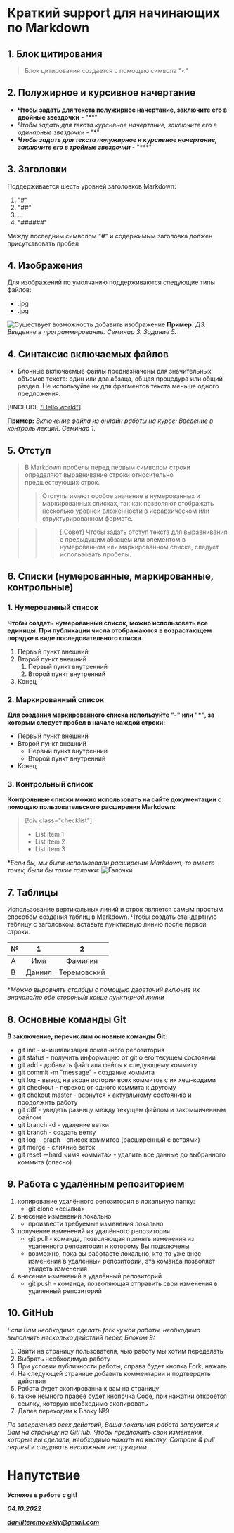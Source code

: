 # __Краткий support для начинающих по Markdown__
## 1. Блок цитирования
> Блок цитирования создается с помощью символа "<"
## 2. Полужирное и курсивное начертание
- **Чтобы задать для текста полужирное начертание, заключите его в двойные звездочки** - "**"
- *Чтобы задать для текста курсивное начертание, заключите его в одинарные звездочки* - "*"
- ***Чтобы задать для текста полужирное и курсивное начертание, заключите его в тройные звездочки*** - "***"
## 3. Заголовки
Поддерживается шесть уровней заголовков Markdown:

1. "#"
2. "##"
3. ...
6. "######"

Между последним символом "#" и содержимым заголовка должен присутствовать пробел

## 4. Изображения
Для изображений по умолчанию поддерживаются следующие типы файлов:

- .jpg
- .jpg

![Существует возможность добавить изображение](./dz_sem_3_zad_5.jpg)
**Пример:** *ДЗ. Введение в программирование. Семинар 3. Задание 5.*


## 4. Синтаксис включаемых файлов

- Блочные включаемые файлы предназначены для значительных объемов текста: один или два абзаца, общая процедура или общий раздел. Не используйте их для фрагментов текста меньше одного предложения.

[!INCLUDE ["Hello world"](Hello%20world.md)]

**Пример:** *Включение файла из онлайн работы на курсе: Введение в контроль лекций. Семинар 1.*

## 5. Отступ

> В Markdown пробелы перед первым символом строки определяют выравнивание строки относительно предшествующих строк.
 >>Отступы имеют особое значение в нумерованных и маркированных списках, так как позволяют отображать несколько уровней вложенности в иерархическом или структурированном формате.

>>>[!Совет] 
Чтобы задать отступ текста для выравнивания с предыдущим абзацем или элементом в нумерованном или маркированном списке, следует использовать пробелы.

## 6. Списки (нумерованные, маркированные, контрольные)

### 1. Нумерованный список

**Чтобы создать нумерованный список, можно использовать все единицы. При публикации числа отображаются в возрастающем порядке в виде последовательного списка.**

1. Первый пункт внешний
1. Второй пункт внешний
   1. Первый пункт внутренний
   1. Второй пункт внутренний
1. Конец

### 2. Маркированный список

__Для создания маркированного списка используйте "-" или "*", за которым следует пробел в начале каждой строки:__

- Первый пункт внешний
- Второй пункт внешний
   - Первый пункт внутренний
   - Второй пункт внутренний
- Конец

### 3. Контрольный список

__Контрольные списки можно использовать на сайте документации с помощью пользовательского расширения Markdown:__

> [!div class="checklist"]
> * List item 1
> * List item 2
> * List item 3

**Если бы, мы были использовали расширение Markdown, то вместо точек, были бы такие галочки:*
![Галочки](./checklist.jpg)

## 7. Таблицы

Использование вертикальных линий и строк является самым простым способом создания таблиц в Markdown. Чтобы создать стандартную таблицу с заголовком, вставьте пунктирную линию после первой строки.

|№  |1   |2|
|:----------|:-----------:|:------------:|
|A     |Имя      |Фамилия        |
|B|Даниил   |Теремовский|

**Можно выровнять столбцы с помощью двоеточий включив их вначало/по обе стороны/в конце пунктирной линии*

## 8. Основные команды Git

__В заключение, перечислим основные команды Git:__

- git init - инициализация локального репозитория
- git status - получить информацию от git о его текущем состоянии
- git add - добавить файл или файлы к следующему коммиту
- git commit -m "message" - создание коммита
- git log - вывод на экран истории всех коммитов с их хеш-кодами
- git checkout - переход от одного коммита к другому
- git chekout master - вернутся к актуальному состоянию и продолжить работу
- git diff - увидеть разницу между текущем файлом и закоммиченным файлом
- git branch -d - удаление ветки
- git branch - создать ветку
- git log --graph - список коммитов (расширенный с ветвями)
- git merge - слияние веток
- git reset --hard <имя коммита> - удалить все данные до выбранного коммита (опасно)


## 9. Работа с удалённым репозиторием
1. копирование удалённого репозитория в локальную папку:
     -  git clone <ссылка>
2. внесение изменений локально
     - произвести требуемые изменения локально
3. получение изменений из удалённого репозитория
     - git pull - команда, позволяющая принять изменения из удаленного репозитория к которому Вы подключены
      - возможно, пока вы работаете локально, кто-то уже внес изменения в удаленный репозиторий, эта команда позволяет увидеть изменения
4. внесение изменений в удалённый репозиторий
     - git push - команда, позволяющая отправить свои изменения в удаленный репозиторий

## 10. GitHub

*Если Вам необходимо сделать fork чужой работы, необходимо выполнить несколько действий перед Блоком 9:*

1. Зайти на страницу пользователя, чью работу мы хотим переделать
1. Выбрать необходимую работу 
1. При условии публичности работы, справа будет кнопка Fork, нажать
1. На следующей странице добавить комментарии и подтвердить действия
1. Работа будет скопированна к вам на страницу
1. также немного правее будет кнопочка Code, при нажатии откроется ссылку, которую необходимо скопировать
1. Далее переходим к Блоку №9

*По завершению всех действий, Ваша локальная работа загрузится к Вам на страницу на GitHub. Чтобы предложить свои изменения, которые вы сделали, необходимо нажать на кнопку: Compare & pull request и следовать несложным инструкциям.*


# Напутствие
__Успехов в работе с git!__

***04.10.2022*** 

***daniilteremovskiy@gmail.com***
